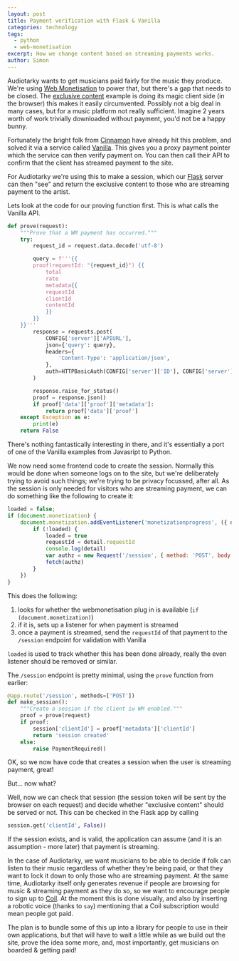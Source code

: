 ```yaml
---
layout: post
title: Payment verification with Flask & Vanilla
categories: technology
tags:
  - python
  - web-monetisation
excerpt: How we change content based on streaming payments works.
author: Simon
---
```


Audiotarky wants to get musicians paid fairly for the music they produce.
We're using [Web Monetisation][] to power that, but there's a gap that needs
to be closed. The [exclusive content][] example is doing its magic client side
(in the browser) this makes it easily circumvented. Possibly not a big deal in
many cases, but for a music platform not really sufficient. Imagine 2 years
worth of work trivially downloaded without payment, you'd not be a happy bunny.

Fortunately the bright folk from [Cinnamon][] have already hit this problem,
and solved it via a service called [Vanilla][]. This gives you a proxy payment
pointer which the service can then verify payment on. You can then call their
API to confirm that the client has streamed payment to the site.

For Audiotarky we're using this to make a session, which our [Flask][] server
can then "see" and return the exclusive content to those who are streaming
payment to the artist.

Lets look at the code for our proving function first. This is what calls the
Vanilla API.

```python
def prove(request):
    """Prove that a WM payment has occurred."""
    try:
        request_id = request.data.decode('utf-8')

        query = f'''{{
        proof(requestId: "{request_id}") {{
            total
            rate
            metadata{{
            requestId
            clientId
            contentId
            }}
        }}
    }}'''
        response = requests.post(
            CONFIG['server']['APIURL'],
            json={'query': query},
            headers={
                'Content-Type': 'application/json',
            },
            auth=HTTPBasicAuth(CONFIG['server']['ID'], CONFIG['server']['SECRET'])
        )

        response.raise_for_status()
        proof = response.json()
        if proof['data']['proof']['metadata']:
            return proof['data']['proof']
    except Exception as e:
        print(e)
    return False
```

There's nothing fantastically interesting in there, and it's essentially a
port of one of the Vanilla examples from Javasript to Python.

We now need some frontend code to create the session. Normally this would be
done when someone logs on to the site, but we're deliberately trying to avoid
such things; we're trying to be privacy focussed, after all. As the session is
only needed for visitors who are streaming payment, we can do something like
the following to create it:

```javascript
loaded = false;
if (document.monetization) {
    document.monetization.addEventListener('monetizationprogress', ({ detail }) => {
        if (!loaded) {
            loaded = true
            requestId = detail.requestId
            console.log(detail)
            var authz = new Request('/session', { method: 'POST', body: requestId });
            fetch(authz)
        }
    })
}
```

This does the following:

1. looks for whether the webmonetisation plug in is available (`if (document.monetization)`)
2. if it is, sets up a listener for when payment is streamed
3. once a payment is streamed, send the `requestId` of that payment to the `/session`
   endpoint for validation with Vanilla

`loaded` is used to track whether this has been done already, really the even
listener should be removed or similar.

The `/session` endpoint is pretty minimal, using the `prove` function from
earlier:

```python
@app.route('/session', methods=['POST'])
def make_session():
    """Create a session if the client iw WM enabled."""
    proof = prove(request)
    if proof:
        session['clientId'] = proof['metadata']['clientId']
        return 'session created'
    else:
        raise PaymentRequired()
```

OK, so we now have code that creates a session when the user is streaming
payment, great!

But... now what?

Well, now we can check that session (the session token will be sent by the
browser on each request) and decide whether "exclusive content" should be
served or not. This can be checked in the Flask app by calling

```python
session.get('clientId', False))
```

If the session exists, and is valid, the application can assume (and it is an
assumption - more later) that payment is streaming.

In the case of Audiotarky, we want musicians to be able to decide if folk can
listen to their music regardless of whether they're being paid, or that they
want to lock it down to only those who are streaming payment. At the same time,
Audiotarky itself only generates revenue if people are browsing for music &
streaming payment as they do so, so we want to encourage people to sign up to
[Coil][]. At the moment this is done visually, and also by inserting a robotic
voice (thanks to `say`) mentioning that a Coil subscription would mean people
got paid.

The plan is to bundle some of this up into a library for people to use in
their own applications, but that will have to wait a little while as we build
out the site, prove the idea some more, and, most importantly, get musicians
on boarded & getting paid!

[Web Monetisation]: https://webmonetization.org/
[exclusive content]: https://webmonetization.org/docs/exclusive-content
[Vanilla]: https://vanilla.so/
[Cinnamon]: https://cinnamon.video/
[Flask]: https://flask.palletsprojects.com/en/1.1.x/
[Coil]: https://coil.com/